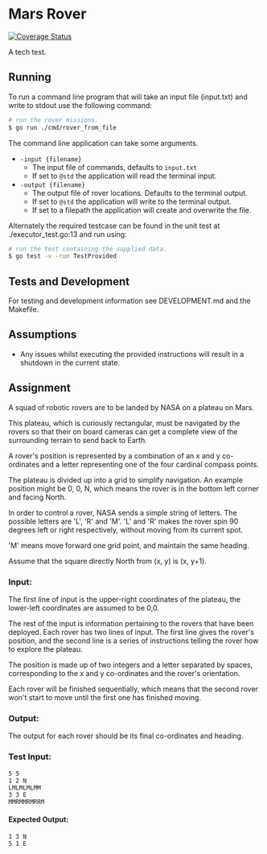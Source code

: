 Mars Rover
===
[![Coverage Status](https://coveralls.io/repos/github/SilverCory/marsrover/badge.svg?branch=master)](https://coveralls.io/github/SilverCory/marsrover?branch=master)

A tech test.

## Running

To run a command line program that will take an input file (input.txt) and write to stdout use the following command:
```bash
# run the rover missions.
$ go run ./cmd/rover_from_file
```

The command line application can take some arguments.
- `-input {filename}`
  - The input file of commands, defaults to `input.txt`
  - If set to `@std` the application will read the terminal input.
- `-output {filename}`
  - The output file of rover locations. Defaults to the terminal output.
  - If set to `@std` the application will write to the terminal output.
  - If set to a filepath the application will create and overwrite the file.

Alternately the required testcase can be found in the unit test at ./executor_test.go:13 and run using:
```bash
# run the test containing the supplied data.
$ go test -v -run TestProvided
``` 

## Tests and Development

For testing and development information see DEVELOPMENT.md and the Makefile.

## Assumptions
- Any issues whilst executing the provided instructions will result in a shutdown in the current state.

## Assignment
A squad of robotic rovers are to be landed by NASA on a plateau on Mars.

This plateau, which is curiously rectangular, must be navigated by the rovers so that their on board cameras can get a complete view of the surrounding terrain to send back to Earth.

A rover's position is represented by a combination of an x and y co-ordinates and a letter representing one of the four cardinal compass points.

The plateau is divided up into a grid to simplify navigation. An example position might be 0, 0, N, which means the rover is in the bottom left corner and facing North.

In order to control a rover, NASA sends a simple string of letters. The possible letters are 'L', 'R' and 'M'. 'L' and 'R' makes the rover spin 90 degrees left or right respectively, without moving from its current spot.

'M' means move forward one grid point, and maintain the same heading.

Assume that the square directly North from (x, y) is (x, y+1).

### Input:
The first line of input is the upper-right coordinates of the plateau, the lower-left coordinates are assumed to be 0,0.

The rest of the input is information pertaining to the rovers that have been deployed. Each rover has two lines of input. The first line gives the rover's position, and the second line is a series of instructions telling the rover how to explore the plateau.

The position is made up of two integers and a letter separated by spaces, corresponding to the x and y co-ordinates and the rover's
orientation.

Each rover will be finished sequentially, which means that the second rover won't start to move until the first one has finished
moving.

### Output:
The output for each rover should be its final co-ordinates and heading.

### Test Input:
  
```
5 5
1 2 N
LMLMLMLMM
3 3 E
MMRMMRMRRM
```
#### Expected Output:
```
1 3 N
5 1 E
```